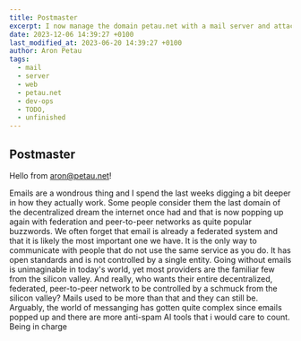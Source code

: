 ```yaml
---
title: Postmaster
excerpt: I now manage the domain petau.net with a mail server and attached sites.
date: 2023-12-06 14:39:27 +0100
last_modified_at: 2023-06-20 14:39:27 +0100
author: Aron Petau
tags:
  - mail
  - server
  - web
  - petau.net
  - dev-ops
  - TODO,
  - unfinished
---
```


## Postmaster

Hello from aron@petau.net!

Emails are a wondrous thing and I spend the last weeks digging a bit deeper in how they actually work.
Some people consider them the last domain of the decentralized dream the internet once had and that is now popping up again with federation and peer-to-peer networks as quite popular buzzwords. 
We often forget that email is already a federated system and that it is likely the most important one we have.
It is the only way to communicate with people that do not use the same service as you do. It has open standards and is not controlled by a single entity. Going without emails is unimaginable in today's world, yet most providers are the familiar few from the silicon valley. And really, who wants their entire decentralized, federated, peer-to-peer network to be controlled by a schmuck from the silicon valley? Mails used to be more than that and they can still be.
Arguably, the world of messanging has gotten quite complex since emails popped up and there are more anti-spam AI tools that i would care to count. 
Being in charge